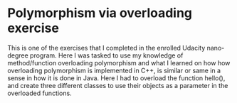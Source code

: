 # Polymorphism via overloading exercise

This is one of the exercises that I completed in the enrolled Udacity nano-degree program.  Here I was tasked to use my knowledge of method/function overloading polymorphism and what I learned on how how overloading polymorphism is implemented in C++, is similar or same in a sense in how it is done in Java.  Here I had to overload the function hello(), and create three different classes to use their objects as a parameter in the overloaded functions.
